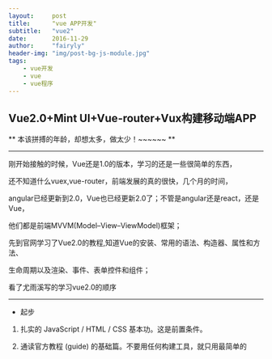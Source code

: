 ```yaml
---
layout:     post
title:      "vue APP开发"
subtitle:   "vue2"
date:       2016-11-29
author:     "fairyly"
header-img: "img/post-bg-js-module.jpg"
tags:
    - vue开发
    - vue
    - vue程序
---
```


## Vue2.0+Mint UI+Vue-router+Vux构建移动端APP

** 本该拼搏的年龄，却想太多，做太少！~~~~~~ **

---

刚开始接触的时候，Vue还是1.0的版本，学习的还是一些很简单的东西，

还不知道什么vuex,vue-router，前端发展的真的很快，几个月的时间，

angular已经更新到2.0，Vue也已经更新2.0了；不管是angular还是react，还是Vue，

他们都是前端MVVM(Model–View–ViewModel)框架；

先到官网学习了Vue2.0的教程,知道Vue的安装、常用的语法、构造器、属性和方法、

生命周期以及渲染、事件、表单控件和组件；

看了尤雨溪写的学习vue2.0的顺序

---

- 起步  


1. 扎实的 JavaScript / HTML / CSS 基本功。这是前置条件。

2. 通读官方教程 (guide) 的基础篇。不要用任何构建工具，就只用最简单的 <script>，

    把教程里的例子模仿一遍，理解用法。不推荐上来就直接用 vue-cli 构建项目，尤其是如果没有 Node/Webpack 基础。

3. 照着官网上的示例，自己想一些类似的例子，模仿着实现来练手，加深理解。

4. 阅读官方教程进阶篇的前半部分，到『自定义指令 (Custom Directive) 』为止。

    着重理解 Vue 的响应式机制和组件生命周期。『渲染函数（Render Function)』如果理解吃力可以先跳过。

5. 阅读教程里关于路由和状态管理的章节，然后根据需要学习 vue-router 和 vuex。

    同样的，先不要管构建工具，以跟着文档里的例子理解用法为主。

6. 走完基础文档后，如果你对于基于 Node 的前端工程化不熟悉，就需要补课了。

    下面这些严格来说并不是 Vue 本身的内容，也不涵盖所有的前端工程化知识，

    但对于大型的 Vue 工程是前置条件，也是合格的『前端工程师』应当具备的知识。

---

- 前端生态/工程化

1. 了解 JavaScript 背后的规范，ECMAScript 的历史和目前的规范制定方式。

    学习 ES2015/16 的新特性，理解 ES2015 modules，适当关注还未成为标准的提案。

2. 学习命令行的使用。建议用 Mac。

3. 学习 Node.js 基础。建议使用 nvm 这样的工具来管理机器上的 Node 版本，

    并且将 npm 的 registry 注册表配置为淘宝的镜像源。

    至少要了解 npm 的常用命令，npm scripts 如何使用，语义化版本号规则，

    CommonJS 模块规范（了解它和 ES2015 Modules 的异同），Node 包的解析规则，

    以及 Node 的常用 API。应当做到可以自己写一些基本的命令行程序。

    注意最新版本的 Node (6+) 已经支持绝大部分 ES2015 的特性，可以借此巩固 ES2015。

4. 了解如何使用 / 配置 Babel 来将 ES2015 编译到 ES5 用于浏览器环境。

5. 学习 Webpack。Webpack 是一个极其强大同时也复杂的工具，

    作为起步，理解它的『一切皆模块』的思想，并基本了解其常用配置选项和 loader 的概念/使用方法即可，

比如如何搭配 Webpack 使用 Babel。学习 Webpack 的一个挑战在于其本身文档的混乱，建议多搜索搜索，

应该还是有质量不错的第三方教程的。英文好的建议阅读 Webpack 2.0 的文档，比起 1.0 有极大的改善，

但需要注意和 1.0 的不兼容之处。

---

- Vue 进阶

1. 有了 Node 和 Webpack 的基础，可以通过 vue-cli 来搭建基于 Webpack ，

    并且支持单文件组件的项目了。建议用 webpack-simple 这个模板开始，

    并阅读官方教程进阶篇剩余的内容以及 vue-loader 的文档，了解一些进阶配置。

    有兴趣的可以自己亲手从零开始搭一个项目加深理解。

2. 根据例子尝试在 Webpack 模板基础上整合 vue-router 和 vuex

3. 深入理解 Virtual DOM 和『渲染函数 (Render Functions)』这一章节（可选择性使用 JSX)，

    理解模板和渲染函数之间的对应关系，了解其使用方法和适用场景。

4. （可选）根据需求，了解服务端渲染的使用（需要配合 Node 服务器开发的知识）。

    其实更重要的是理解它所解决的问题并搞清楚你是否需要它。

5. 阅读开源的 Vue 应用、组件、插件源码，自己尝试编写开源的 Vue 组件、插件。

作者：尤雨溪  
链接：https://zhuanlan.zhihu.com/p/23134551  
来源：知乎  
---

## 做了一个小demo,是在node环境中的，所以就用构建工具安装Vue-cli、mint-ui、vue-router、Vuex;
    
安装Vue-cli命令：

### 全局安装 vue-cli

$ npm install --global vue-cli

### 创建一个基于 webpack 模板的新项目

$ vue init webpack my-project

### 安装依赖

$ cd my-project

$ npm install

$ npm run dev

这样一个很简单的Vue小项目已经完成。

默认服务器的端口是8080，如果需要改变端口号，

可以到src/config/index.js文件中port端口号就可以；

dev: {
    env: require('./dev.env'),
    port: 8080,
    assetsSubDirectory: 'static',
    assetsPublicPath: '/',
    proxyTable: {},
    cssSourceMap: false
  }


安装Mint UI命令: 
文档：http://mint-ui.github.io/docs/#!/zh-cn2  
// install# for Vue 1.x  
npm install mint-ui@1 -S  
### for Vue 2.0  
npm install mint-ui -S  

// import all components  
import Vue from 'vue';import Mint from 'mint-ui';Vue.use(Mint);  

安装Vue-router命令：文档：http://router.vuejs.org/zh-cn/  
npm install vue-router如果在一个模块化工程中使用它，必须要通过 Vue.use() 明确地安装路由功能：  
import Vue from 'vue'  
import VueRouter from 'vue-router'  
Vue.use(VueRouter)  

安装Vuex命令：Vuex文档：http://vuex.vuejs.org/zh-cn/  

npm install vuex在一个模块化的打包系统中，您必须显式地通过 Vue.use() 来安装

Vuex：状态管理模式

import Vue from 'vue'
import Vuex from 'vuex'
Vue.use(Vuex)

Vuex是Vue的状态管理模式，每一个 Vuex 应用的核心就是 store（仓库）。  
"store" 基本上就是一个容器，它包含着你的应用中大部分的状态(即 state)；  

State：单一状态树  
从 store 实例中读取状态最简单的方法就是在计算属性中返回某个状态；  
初始 state 对象：   
// 如果在模块化构建系统中，请确保在开头调用了 Vue.use(Vuex)

const store = new Vuex.Store({
  state: {
    count: 0
  }
})

当一个组件需要获取多个状态时候，使用 mapState 辅助函数帮助我们生成计算属性；

computed: mapState({
    // 箭头函数可使代码更简练
    count: state => state.count,

    // 传字符串参数 'count' 等同于 `state => state.count`
    countAlias: 'count'
}）

当映射的计算属性的名称与 state 的子节点名称相同时，我们也可以给 mapState 传一个字符串数组。如：

computed: {
     ...mapState(['headNav'])
   }
Getters

Vuex 允许我们在 store 中定义『getters』（可以认为是 store 的计算属性）。

Getters 接受 state 作为其第一个参数：

>
```
const store = new Vuex.Store({
  state: {
    audio: {
      songUrl: '',
      imgUrl: 'http://m.kugou.com/v3/static/images/index/logo_kugou.png',
      title: '',
      singer: '',
      currentLength: 0,
      songLength: 0,
      currentFlag: false
    },
    head: {
      toggle: false,
      title: '',
      style: {'background': 'rgba(43,162,251,0)'}
    },
    headNav: 'head-nav1',
    audioLoadding: false,
    detailPlayerFlag: false,
    showPlayer: false,
    listenCount: 0,
    isPlay: true
  },
  getters: {
    audio: state=>state.audio,
    head: state=>state.head,
    audioLoadding: state=>state.audioLoadding,
    detailPlayerFlag: state=>state.detailPlayerFlag,
    showPlayer: state=>state.showPlayer,
    isPlay: state=>state.isPlay
  }
}）
```
mapGetters 辅助函数仅仅是将 store 中的 getters 映射到局部计算属性

Mutations：更改 Vuex 的 store 中的状态的唯一方法是提交 mutation。

Vuex 中的 mutations 非常类似于事件：

每个 mutation 都有一个字符串的 事件类型 (type) 和 一个 回调函数 (handler)。

这个回调函数就是我们实际进行状态更改的地方，并且它会接受 state 作为第一个参数；

```
const store = new Vuex.Store({
  state: {
    audio: {
      songUrl: '',
      imgUrl: 'http://m.kugou.com/v3/static/images/index/logo_kugou.png',
      title: '',
      singer: '',
      currentLength: 0,
      songLength: 0,
      currentFlag: false
    },
    head: {
      toggle: false,
      title: '',
      style: {'background': 'rgba(43,162,251,0)'}
    },
    headNav: 'head-nav1',
    audioLoadding: false,
    detailPlayerFlag: false,
    showPlayer: false,
    listenCount: 0,
    isPlay: true
  },
  getters: {
    audio: state=>state.audio,
    head: state=>state.head,
    audioLoadding: state=>state.audioLoadding,
    detailPlayerFlag: state=>state.detailPlayerFlag,
    showPlayer: state=>state.showPlayer,
    isPlay: state=>state.isPlay
  },
  mutations: {
    setAudio(state, audio){
      if (!state.listenCount) {
        state.showPlayer = true;  //首次进入应用时不可打开播放详情
      }
      state.listenCount++;
      state.audio = {...(state.audio), ...audio};
    },
    setAudioTime(state, time){
      state.audio.currentLength = time;
    },
    setCurrent(state, flag){
      state.audio.currentFlag = flag;
    },
    showHead(state, flag){
      state.head.toggle = flag;
    },
    setHeadTitle(state, title){
      state.head.title = title;
    },
    setHeadStyle(state, style){
      state.head.style = style;
    },
    resetHeadStyle: state=> {
      state.head.style = {'background': 'rgba(43,162,251,0)'};
    },
    toggleAudioLoadding: (state, flag)=> {
      state.audioLoadding = flag;
    },
    setHeadNav: (state, index)=> {
      state.headNav = 'head-nav' + index;
    },
    showDetailPlayer: (state, flag)=> {
      state.detailPlayerFlag = flag;
    },
    showPlayer: (state, flag)=> {
      state.showPlayer = flag;
    },
    isPlay: (state, flag)=> {
      state.isPlay = flag;
    },
    setLrc: (state, lrc)=> {
      state.audio = {...(state.audio), lrc}
    }
  }
});

```

可以在组件中使用 this.$store.commit('xxx') 提交 mutation，

或者使用 mapMutations 辅助函数将组件中的 methods 映射为 store.commit 调用（需要在根节点注入 store）。

```
import { mapMutations } from 'vuex'export default {
  // ...
  methods: {
    ...mapMutations([
      'increment' // 映射 this.increment() 为 this.$store.commit('increment')
    ]),
    ...mapMutations({
      add: 'increment' // 映射 this.add() 为 this.$store.commit('increment')
    })
  }}
```
  
Action 类似于 mutation，不同在于：

Action 提交的是 mutation，而不是直接变更状态。

Action 可以包含任意异步操作。

Action 通过 store.dispatch 方法触发：

```
const store = new Vuex.Store({
  state: {
    audio: {
      songUrl: '',
      imgUrl: 'http://m.kugou.com/v3/static/images/index/logo_kugou.png',
      title: '',
      singer: '',
      currentLength: 0,
      songLength: 0,
      currentFlag: false
    },
    head: {
      toggle: false,
      title: '',
      style: {'background': 'rgba(43,162,251,0)'}
    },
    headNav: 'head-nav1',
    audioLoadding: false,
    detailPlayerFlag: false,
    showPlayer: false,
    listenCount: 0,
    isPlay: true
  },
  getters: {
    audio: state=>state.audio,
    head: state=>state.head,
    audioLoadding: state=>state.audioLoadding,
    detailPlayerFlag: state=>state.detailPlayerFlag,
    showPlayer: state=>state.showPlayer,
    isPlay: state=>state.isPlay
  },
  mutations: {
    setAudio(state, audio){
      if (!state.listenCount) {
        state.showPlayer = true;  //首次进入应用时不可打开播放详情
      }
      state.listenCount++;
      state.audio = {...(state.audio), ...audio};
    },
    setAudioTime(state, time){
      state.audio.currentLength = time;
    },
    setCurrent(state, flag){
      state.audio.currentFlag = flag;
    },
    showHead(state, flag){
      state.head.toggle = flag;
    },
    setHeadTitle(state, title){
      state.head.title = title;
    },
    setHeadStyle(state, style){
      state.head.style = style;
    },
    resetHeadStyle: state=> {
      state.head.style = {'background': 'rgba(43,162,251,0)'};
    },
    toggleAudioLoadding: (state, flag)=> {
      state.audioLoadding = flag;
    },
    setHeadNav: (state, index)=> {
      state.headNav = 'head-nav' + index;
    },
    showDetailPlayer: (state, flag)=> {
      state.detailPlayerFlag = flag;
    },
    showPlayer: (state, flag)=> {
      state.showPlayer = flag;
    },
    isPlay: (state, flag)=> {
      state.isPlay = flag;
    },
    setLrc: (state, lrc)=> {
      state.audio = {...(state.audio), lrc}
    }
  },
  actions: {
    getSong({commit,state}, hash){
      commit('toggleAudioLoadding', true);
      Vue.http.get('http://lavyun.applinzi.com/apis/getKugouSong.php?hash=' + hash).then(res=> {
        var json_obj = JSON.parse(res.data);
        var songUrl = json_obj.url,
          imgUrl = json_obj.imgUrl.split('{size}').join('100'),
          title = json_obj.songName,
          singer = json_obj.choricSinger,
          songLength = json_obj.timeLength,
          currentLength = 0,
          audio = {songUrl, imgUrl, title, singer, songLength, currentLength};
        commit('setAudio', audio);
        commit('toggleAudioLoadding', false);
      });
    },
    getLrc({commit,state}, hash){
      Vue.http.get('http://lavyun.applinzi.com/apis/getLrc.php?hash=' + hash).then(res=> {
        commit('setLrc', res.data);
      })
    }
  }
});
```

modules:

Vuex 允许我们将 store 分割到模块（module）。
每个模块拥有自己的 state、mutation、action、getters、甚至是嵌套子模块——从上至下进行类似的分割：

```
const moduleA = {
  state: { ... },
  mutations: { ... },
  actions: { ... },
  getters: { ... }}const moduleB = {
  state: { ... },
  mutations: { ... },
  actions: { ... }}const store = new Vuex.Store({
  modules: {
    a: moduleA,
    b: moduleB  }})

store.state.a // -> moduleA 的状态

store.state.b // -> moduleB 的状态
```

这几个state，getters， mutations，actions，modules是Vuex的接个核心概念；

还有一个需要安装的插件，Vue-resource：主要用来发送http请求的时候用的；

安装命令：

npm install vue-resource

这些组件安装后，开始编写demo，前面已经安装了vue-cli,创建了基于webpack模板的新项目，

一般的单页面应用，入口文件就是main.js,以后都是用模板组件来构建项目页面的；

先在App.vue中添加组件，分别创建各个组件对应的模板文件，

```
<template>
  <div id="app">
    <!--<img src="./assets/logo.png">-->
    <headlogo></headlogo>
    <hello></hello>
    <head-nav></head-nav>
    <div class="main">
      <keep-alive>
        <router-view></router-view>
      </keep-alive>
    </div>
    <!--<conlist></conlist> 原直接加载组件，后改为路由-->
  </div>
</template>

<script>
import Hello from './components/Hello'
import Headlogo from './components/Headlogo'
import HeadNav from './components/HeadNav'
import Conlist from './components/Conlist'
export default {
  name: 'app',
  components: {
    Hello,Headlogo,HeadNav,Conlist
  }
}
</script>

<style>
body{
  margin:0px;
  padding:0px;
}
#app {
  -webkit-font-smoothing: antialiased;
  -moz-osx-font-smoothing: grayscale;
  text-align: justify;
  color: #2c3e50;
  margin-top:40px;
}
.main{
  margin-top: 5px;
}
</style>
```

因为用到了路由，所以main.js中需要引入路由，引入前面安装的东西；

```
import Vue from 'vue'
import App from './App'
import router from './router'
import store from './store'
import VueResource from 'vue-resource'
import Mint from 'mint-ui'
import 'mint-ui/lib/style.css'
import '../static/style.css'
Vue.use(Mint)
Vue.use(VueResource)
/* eslint-disable no-new */
new Vue({
  el: '#app',
  router,
  store,
  template: '<App/>',
  components: { App }
})
```

src目录下创建router目录，新建index.js路由文件，

```
import Vue from 'vue'
import VueRouter from 'vue-router'
Vue.use(VueRouter)


const router = new VueRouter({
  routes:[{
    path:'/index',component:require('../views/index')
  },{
    path:'/rank',component:require('../views/rank')
  },{
    path:'/ringtone',component:require('../views/ringtone')
  },{
    path:'/plist',component:require('../views/plist')
  },{
    path:'/singer',component:require('../views/singer')
  },{
    path:'/search',component:require('../views/search')
  },{
    path:'*',redirect:'/index'
  }]
})
```

src目录下新建views目录，创建各个路由的模板文件；

src目录下新建store目录，创建index.js状态管理文件；

```
import Vue from 'vue'
import Vuex from 'vuex'
import VueResource from 'vue-resource'
Vue.use(Vuex);
Vue.use(VueResource)

const store = new Vuex.Store({
  state: {
    audio: {
      songUrl: '',
      imgUrl: 'http://m.kugou.com/v3/static/images/index/logo_kugou.png',
      title: '',
      singer: '',
      currentLength: 0,
      songLength: 0,
      currentFlag: false
    },
    head: {
      toggle: false,
      title: '',
      style: {'background': 'rgba(43,162,251,0)'}
    },
    headNav: 'head-nav1',
    audioLoadding: false,
    detailPlayerFlag: false,
    showPlayer: false,
    listenCount: 0,
    isPlay: true
  },
  getters: {
    audio: state=>state.audio,
    head: state=>state.head,
    audioLoadding: state=>state.audioLoadding,
    detailPlayerFlag: state=>state.detailPlayerFlag,
    showPlayer: state=>state.showPlayer,
    isPlay: state=>state.isPlay
  },
  mutations: {
    setAudio(state, audio){
      if (!state.listenCount) {
        state.showPlayer = true;  //首次进入应用时不可打开播放详情
      }
      state.listenCount++;
      state.audio = {...(state.audio), ...audio};
    },
    setAudioTime(state, time){
      state.audio.currentLength = time;
    },
    setCurrent(state, flag){
      state.audio.currentFlag = flag;
    },
    showHead(state, flag){
      state.head.toggle = flag;
    },
    setHeadTitle(state, title){
      state.head.title = title;
    },
    setHeadStyle(state, style){
      state.head.style = style;
    },
    resetHeadStyle: state=> {
      state.head.style = {'background': 'rgba(43,162,251,0)'};
    },
    toggleAudioLoadding: (state, flag)=> {
      state.audioLoadding = flag;
    },
    setHeadNav: (state, index)=> {
      state.headNav = 'head-nav' + index;
    },
    showDetailPlayer: (state, flag)=> {
      state.detailPlayerFlag = flag;
    },
    showPlayer: (state, flag)=> {
      state.showPlayer = flag;
    },
    isPlay: (state, flag)=> {
      state.isPlay = flag;
    },
    setLrc: (state, lrc)=> {
      state.audio = {...(state.audio), lrc}
    }
  },
  actions: {
    getSong({commit,state}, hash){
      commit('toggleAudioLoadding', true);
      Vue.http.get('http://lavyun.applinzi.com/apis/getKugouSong.php?hash=' + hash).then(res=> {
        var json_obj = JSON.parse(res.data);
        var songUrl = json_obj.url,
          imgUrl = json_obj.imgUrl.split('{size}').join('100'),
          title = json_obj.songName,
          singer = json_obj.choricSinger,
          songLength = json_obj.timeLength,
          currentLength = 0,
          audio = {songUrl, imgUrl, title, singer, songLength, currentLength};
        commit('setAudio', audio);
        commit('toggleAudioLoadding', false);
      });
    },
    getLrc({commit,state}, hash){
      Vue.http.get('http://lavyun.applinzi.com/apis/getLrc.php?hash=' + hash).then(res=> {
        commit('setLrc', res.data);
      })
    }
  }
});

export default store
```

src目录下新建jsons目录,  创建数据listindex.js和listplist文件；

demo参考一个酷狗app写的，主要是熟悉使用构建工具搭建Vue应用，

练习使用Vue-router、Vuex、以及Mint UI，

[demo地址：](https://github.com/fairyly/myvue/tree/demo02)

>>> come on!
